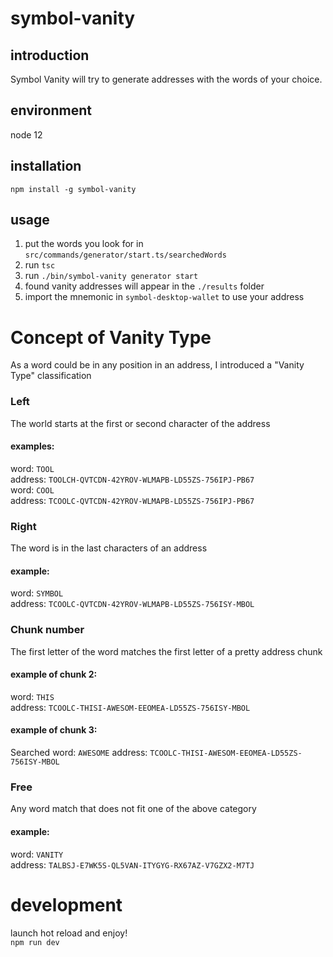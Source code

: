 # symbol-vanity

## introduction
Symbol Vanity will try to generate addresses with the words of your choice.

## environment
node 12

## installation
`npm install -g symbol-vanity`

## usage
1. put the words you look for in `src/commands/generator/start.ts/searchedWords`
2. run `tsc`
3. run `./bin/symbol-vanity generator start`
4. found vanity addresses will appear in the `./results` folder
5. import the mnemonic in `symbol-desktop-wallet` to use your address

# Concept of Vanity Type
As a word could be in any position in an address, I introduced a "Vanity Type" classification
### Left
The world starts at the first or second character of the address
#### examples:
word: `TOOL` \
address: `TOOLCH-QVTCDN-42YROV-WLMAPB-LD55ZS-756IPJ-PB67` \
word: `COOL` \
address: `TCOOLC-QVTCDN-42YROV-WLMAPB-LD55ZS-756IPJ-PB67`

### Right
The word is in the last characters of an address
#### example:
word: `SYMBOL` \
address: `TCOOLC-QVTCDN-42YROV-WLMAPB-LD55ZS-756ISY-MBOL`

### Chunk number
The first letter of the word matches the first letter of a pretty address chunk

#### example of chunk 2:
word: `THIS` \
address: `TCOOLC-THISI-AWESOM-EEOMEA-LD55ZS-756ISY-MBOL`

#### example of chunk 3:
Searched word: `AWESOME`
address: `TCOOLC-THISI-AWESOM-EEOMEA-LD55ZS-756ISY-MBOL`

### Free
Any word match that does not fit one of the above category
#### example:
word: `VANITY` \
address: `TALBSJ-E7WK5S-QL5VAN-ITYGYG-RX67AZ-V7GZX2-M7TJ`

# development
launch hot reload and enjoy! \
`npm run dev`
